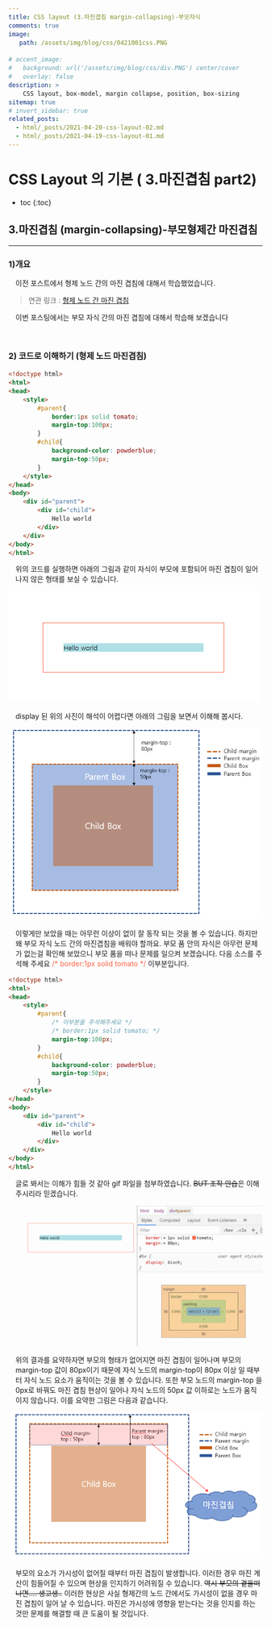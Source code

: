 ```yaml
---
title: CSS layout (3.마진겹침 margin-collapsing)-부모자식
comments: true
image: 
   path: /assets/img/blog/css/0421001css.PNG
   
# accent_image: 
#   background: url('/assets/img/blog/css/div.PNG') center/cover
#   overlay: false
description: >
    CSS layout, box-model, margin collapse, position, box-sizing
sitemap: true
# invert_sidebar: true
related_posts:
  - html/_posts/2021-04-20-css-layout-02.md
  - html/_posts/2021-04-19-css-layout-01.md
---
```


# CSS Layout 의 기본 ( 3.마진겹침 part2)

* toc
{:toc}


## 3.마진겹침 (margin-collapsing)-부모형제간 마진겹침
---

### 1)개요  
<p style="padding-left:1em">
 이전 포스트에서 형제 노드 간의 마진 겹침에 대해서 학습했었습니다.
</p>

> 연관 링크 : [형제 노드 간 마진 겹침](https://manbalboy.github.io/blog/html/2021-04-21-css-layout-03/)


<p style="padding-left:1em">
 이번 포스팅에서는 부모 자식 간의 마진 겹침에 대해서 학습해 보겠습니다
</p>



<br />

### 2) 코드로 이해하기 (형제 노드 마진겹침)

```html
<!doctype html>
<html>
<head>
    <style>
        #parent{
            border:1px solid tomato;
            margin-top:100px;
        }
        #child{
            background-color: powderblue;
            margin-top:50px;
        }
    </style>
</head>
<body>
    <div id="parent">
        <div id="child">
            Hello world
        </div>
    </div>
</body>
</html>
```

<p style="padding-left:1em">
위의 코드를 실행하면 아래의 그림과 같이 자식이 부모에 포함되어 마진 겹침이 일어나지 않은 형태를 보실 수 있습니다.
</P>

![마진겹침1](/assets/img/blog/css/0421002css.PNG "마진겹침 1")

<p style="padding-left:1em">
    display 된 위의 사진이 해석이 어렵다면 아래의 그림을 보면서 이해해 봅시다.
</P>

![마진겹침2](/assets/img/blog/css/0421001css.PNG "마진겹침 2")

<p style="padding-left:1em">
이렇게만 보았을 때는 아무런 이상이 없이 잘 동작 되는 것을 볼 수 있습니다. 하지만 왜 부모 자식 노드 간의 마진겹침을 배워야 할까요. 부모 품 안의 자식은 아무런 문제가 없는걸 확인해 보았으니 부모 품을 떠나 문제를 일으켜 보겠습니다. 다음 소스를 주석해 주세요 <span style="color:tomato">/* border:1px solid tomato */</span> 이부분입니다.
</P>


```html
<!doctype html>
<html>
<head>
    <style>
        #parent{
            /* 이부분을 주석해주세요 */
            /* border:1px solid tomato; */
            margin-top:100px;
        }
        #child{
            background-color: powderblue;
            margin-top:50px;
        }
    </style>
</head>
<body>
    <div id="parent">
        <div id="child">
            Hello world
        </div>
    </div>
</body>
</html>
```

<p style="padding-left:1em">
    글로 봐서는 이해가 힘들 것 같아 gif 파일을 첨부하였습니다. <del>BUT 조작 안습</del>은 이해주시리라 믿겠습니다.
</P>

![마진겹침3](/assets/img/blog/css/0421003css.gif "마진겹침 3")


<p style="padding-left:1em">
    위의 결과를 요약하자면 부모의 형태가 없어지면 마진 겹침이 일어나며 부모의 margin-top 값이 80px이기 때문에 자식 노드의 margin-top이 80px 이상 일 때부터 자식 노드 요소가 움직이는 것을 볼 수 있습니다. 또한 부모 노드의 margin-top 을 0px로 바꿔도 마진 겹침 현상이 일어나 자식 노드의 50px 값 이하로는 노드가 움직이지 않습니다. 이를 요약한 그림은 다음과 같습니다.
</P>

![마진겹침2](/assets/img/blog/css/0421마진겹침2.PNG "마진겹침 2")

<p style="padding-left:1em">
    부모의 요소가 가시성이 없어질 때부터 마진 겹침이 발생합니다. 이러한 경우 마진 계산이 힘들어질 수 있으며 현상을 인지하기 어려워질 수 있습니다.
    <del>역시 부모의 곁을떠나면.... 생고생..</del>
    이러한 현상은 사실 형제간의 노드 간에서도 가시성이 없을 경우 마진 겹침이 일어 날 수 있습니다. 마진은 가시성에 영향을 받는다는 것을 인지를 하는 것만 문제를 해결할 때 큰 도움이 될 것입니다.
</p>

<br />

